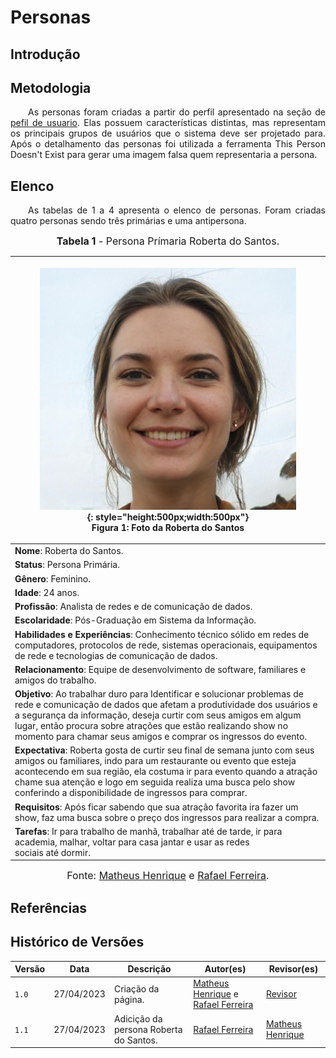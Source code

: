 # Personas

## Introdução

## Metodologia

<p style="text-align: justify;">&emsp;&emsp;As personas foram criadas a partir do perfil apresentado na seção de <a href="/elicitacao/perfil_de_usuario/">pefil de usuario</a>. Elas possuem características distintas, mas representam os principais grupos de usuários que o sistema deve ser projetado para. Após o detalhamento das personas foi utilizada a ferramenta This Person Doesn't Exist para gerar uma imagem falsa quem representaria a persona.</p>

## Elenco

<p style="text-align: justify;">&emsp;&emsp;As tabelas de 1 a 4 apresenta o elenco de personas. Foram criadas quatro personas sendo três primárias e uma antipersona.</p>

<font size="3"><p style="text-align: center">**Tabela 1** - Persona Prímaria Roberta do Santos.</p></font>

| <figure markdown>![Persona Roberta do Santos](../assets/personas/persona-roberta.jpg){: style="height:500px;width:500px"}<figcaption>Figura 1: Foto da Roberta do Santos</figcaption></figure>                                                                                                                                                        |
| ----------------------------------------------------------------------------------------------------------------------------------------------------------------------------------------------------------------------------------------------------------------------------------------------------------------------------------------------------- |
| **Nome**: Roberta do Santos.                                                                                                                                                                                                                                                                                                                          |
| **Status**: Persona Primária.                                                                                                                                                                                                                                                                                                                         |
| **Gênero**: Feminino.                                                                                                                                                                                                                                                                                                                                 |
| **Idade**: 24 anos.                                                                                                                                                                                                                                                                                                                                   |
| **Profissão**: Analista de redes e de comunicação de dados.                                                                                                                                                                                                                                                                                           |
| **Escolaridade**: Pós-Graduação em Sistema da Informação.                                                                                                                                                                                                                                                                                             |
| **Habilidades e Experiências**: Conhecimento técnico sólido em redes de computadores, protocolos de rede, sistemas operacionais, equipamentos de rede e tecnologias de comunicação de dados.                                                                                                                                                          |
| **Relacionamento**: Equipe de desenvolvimento de software, familiares e amigos do trabalho.                                                                                                                                                                                                                                                           |
| **Objetivo**: Ao trabalhar duro para Identificar e solucionar problemas de rede e comunicação de dados que afetam a produtividade dos usuários e a segurança da informação, deseja curtir com seus amigos em algum lugar, então procura sobre atrações que estão realizando show no momento para chamar seus amigos e comprar os ingressos do evento. |
| **Expectativa**: Roberta gosta de curtir seu final de semana junto com seus amigos ou familiares, indo para um restaurante ou evento que esteja acontecendo em sua região, ela costuma ir para evento quando a atração chame sua atenção e logo em seguida realiza uma busca pelo show conferindo a disponibilidade de ingressos para comprar.        |
| **Requisitos**: Após ficar sabendo que sua atração favorita ira fazer um show, faz uma busca sobre o preço dos ingressos para realizar a compra.                                                                                                                                                                                                      |
| **Tarefas**: Ir para trabalho de manhã, trabalhar até de tarde, ir para academia, malhar, voltar para casa jantar e usar as redes sociais até dormir.                                                                                                                                                                                                 |

<font size="3"><p style="text-align: center">Fonte: [Matheus Henrique](https://github.com/mathonaut) e [Rafael Ferreira](https://github.com/RafaelCLG0).</p></font>

## Referências

## Histórico de Versões

| Versão | Data       | Descrição                              | Autor(es)                                                                                           | Revisor(es)                                      |
| ------ | ---------- | -------------------------------------- | --------------------------------------------------------------------------------------------------- | ------------------------------------------------ |
| `1.0`  | 27/04/2023 | Criação da página.                     | [Matheus Henrique](https://github.com/mathonaut) e [Rafael Ferreira](https://github.com/RafaelCLG0) | [Revisor]()                                      |
| `1.1`  | 27/04/2023 | Adicição da persona Roberta do Santos. | [Rafael Ferreira](https://github.com/RafaelCLG0)                                                    | [Matheus Henrique](https://github.com/mathonaut) |
